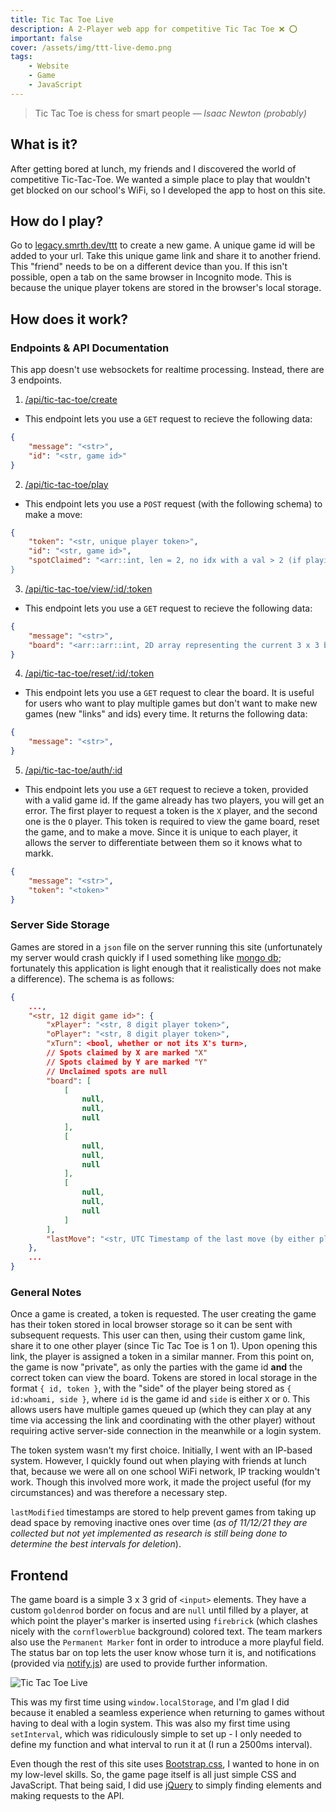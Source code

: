 ```yaml
---
title: Tic Tac Toe Live
description: A 2-Player web app for competitive Tic Tac Toe ❌ ⭕️
important: false
cover: /assets/img/ttt-live-demo.png
tags:
    - Website
    - Game
    - JavaScript
---
```


> Tic Tac Toe is chess for smart people <cite>&mdash; Isaac Newton (probably)</cite>

## What is it?
After getting bored at lunch, my friends and I discovered the world of competitive Tic-Tac-Toe. We wanted a simple place to play that wouldn't get blocked on our school's WiFi, so I developed the app to host on this site.

## How do I play?
Go to [legacy.smrth.dev/ttt](https://legacy.smrth.dev/ttt) to create a new game. A unique game id will be added to your url. Take this unique game link and share it to another friend. This "friend" needs to be on a different device than you. If this isn't possible, open a tab on the same browser in Incognito mode. This is because the unique player tokens are stored in the browser's local storage.

## How does it work?

### Endpoints & API Documentation
This app doesn't use websockets for realtime processing. Instead, there are 3 endpoints.

1. [/api/tic-tac-toe/create](/api/tic-tac-toe/create)
- This endpoint lets you use a `GET` request to recieve the following data:

```json
{
    "message": "<str>",
    "id": "<str, game id>"
}
```

2. [/api/tic-tac-toe/play](/api/tic-tac-toe/play)
- This endpoint lets you use a `POST` request (with the following schema) to make a move:

```json
{
    "token": "<str, unique player token>",
    "id": "<str, game id>",
    "spotClaimed": "<arr::int, len = 2, no idx with a val > 2 (if playing 3 x 3), eg. [1, 1]>
}
```

3. [/api/tic-tac-toe/view/:id/:token](/api/tic-tac-toe/view/:id/:token)
- This endpoint lets you use a `GET` request to recieve the following data:

```json
{
    "message": "<str>",
    "board": "<arr::arr::int, 2D array representing the current 3 x 3 board>"
}
```

4. [/api/tic-tac-toe/reset/:id/:token](/api/tic-tac-toe/reset/:id/:token)
- This endpoint lets you use a `GET` request to clear the board. It is useful for users who want to play multiple games but don't want to make new games (new "links" and ids) every time. It returns the following data:

```json
{
    "message": "<str>",
}
```

5. [/api/tic-tac-toe/auth/:id](/api/tic-tac-toe/auth/:id)
- This endpoint lets you use a `GET` request to recieve a token, provided with a valid game id. If the game already has two players, you will get an error. The first player to request a token is the `X` player, and the second one is the `O` player. This token is required to view the game board, reset the game, and to make a move. Since it is unique to each player, it allows the server to differentiate between them so it knows what to markk.

```json
{
    "message": "<str>",
    "token": "<token>"
}
```

### Server Side Storage
Games are stored in a `json` file on the server running this site (unfortunately my server would crash quickly if I used something like [mongo db](https://www.mongodb.com/); fortunately this application is light enough that it realistically does not make a difference). The schema is as follows:
```json
{
    ...,
    "<str, 12 digit game id>": {
        "xPlayer": "<str, 8 digit player token>",
        "oPlayer": "<str, 8 digit player token>",
        "xTurn": <bool, whether or not its X's turn>,
        // Spots claimed by X are marked "X"
        // Spots claimed by Y are marked "Y"
        // Unclaimed spots are null
        "board": [
            [
                null,
                null,
                null
            ],
            [
                null,
                null,
                null
            ],
            [
                null,
                null,
                null
            ]
        ],
        "lastMove": "<str, UTC Timestamp of the last move (by either player)>"
    },
    ...
}
```

### General Notes
Once a game is created, a token is requested. The user creating the game has their token stored in local browser storage so it can be sent with subsequent requests. This user can then, using their custom game link, share it to one other player (since Tic Tac Toe is 1 on 1). Upon opening this link, the player is assigned a token in a similar manner. From this point on, the game is now "private", as only the parties with the game id **and** the correct token can view the board. Tokens are stored in local storage in the format `{ id, token }`, with the "side" of the player being stored as `{ id:whoami, side }`, where `id` is the game id and `side` is either `X` or `O`. This allows users have multiple games queued up (which they can play at any time via accessing the link and coordinating with the other player) without requiring active server-side connection in the meanwhile or a login system.

The token system wasn't my first choice. Initially, I went with an IP-based system. However, I quickly found out when playing with friends at lunch that, because we were all on one school WiFi network, IP tracking wouldn't work. Though this involved more work, it made the project useful (for my circumstances) and was therefore a necessary step.

`lastModified` timestamps are stored to help prevent games from taking up dead space by removing inactive ones over time (*as of 11/12/21 they are collected but not yet implemented as research is still being done to determine the best intervals for deletion*).

## Frontend
The game board is a simple 3 x 3 grid of `<input>` elements. They have a custom `goldenrod` border on focus and are `null` until filled by a player, at which point the player's marker is inserted using `firebrick` (which clashes nicely with the `cornflowerblue` background) colored text. The team markers also use the `Permanent Marker` font in order to introduce a more playful field. The status bar on top lets the user know whose turn it is, and notifications (provided via [notify.js](https://notifyjs.jpillora.com/)) are used to provide further information.

![ Tic Tac Toe Live](https://smrth.dev/assets/img/ttt-live-demo.png)

This was my first time using `window.localStorage`, and I'm glad I did because it enabled a seamless experience when returning to games without having to deal with a login system. This was also my first time using `setInterval`, which was ridiculously simple to set up - I only needed to define my function and what interval to run it at (I run a 2500ms interval).

Even though the rest of this site uses [Bootstrap.css](https://getbootstrap.com/docs/3.4/css/), I wanted to hone in on my low-level skills. So, the game page itself is all just simple CSS and JavaScript. That being said, I did use [jQuery](https://jquery.com/) to simply finding elements and making requests to the API.